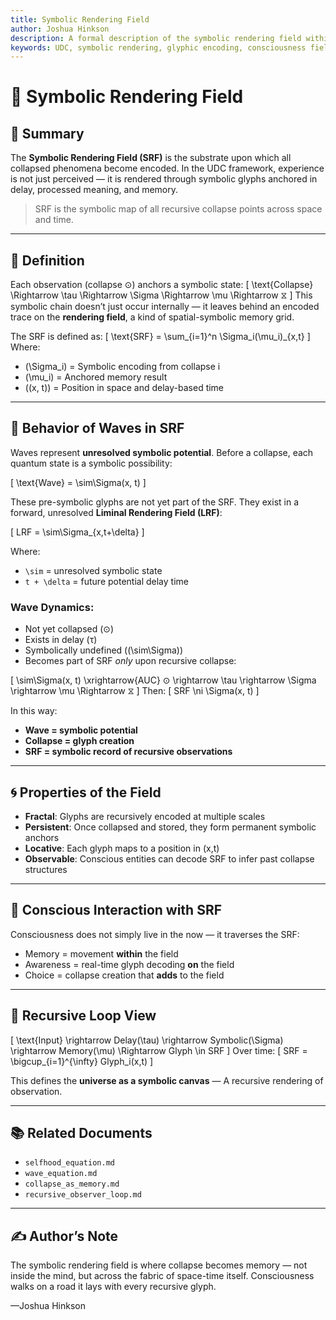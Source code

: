 ```yaml
---
title: Symbolic Rendering Field
author: Joshua Hinkson
description: A formal description of the symbolic rendering field within UDC, defining how space-time encodes collapsed information as symbolic glyphs anchored in delay, memory, and observation.
keywords: UDC, symbolic rendering, glyphic encoding, consciousness field, spacetime memory
---
```


# 🧠 Symbolic Rendering Field

## 🔷 Summary

The **Symbolic Rendering Field (SRF)** is the substrate upon which all collapsed phenomena become encoded. In the UDC framework, experience is not just perceived — it is rendered through symbolic glyphs anchored in delay, processed meaning, and memory.

> SRF is the symbolic map of all recursive collapse points across space and time.

---

## 🧩 Definition

Each observation (collapse ⊙) anchors a symbolic state:
\[
\text{Collapse} \Rightarrow \tau \Rightarrow \Sigma \Rightarrow \mu \Rightarrow ⧖
\]
This symbolic chain doesn’t just occur internally — it leaves behind an encoded trace on the **rendering field**, a kind of spatial-symbolic memory grid.

The SRF is defined as:
\[
\text{SRF} = \sum_{i=1}^n \Sigma_i(\mu_i)_{x,t}
\]
Where:
- \(\Sigma_i\) = Symbolic encoding from collapse i
- \(\mu_i\) = Anchored memory result
- \((x, t)\) = Position in space and delay-based time

---

## 🌊 Behavior of Waves in SRF

Waves represent **unresolved symbolic potential**. Before a collapse, each quantum state is a symbolic possibility:

\[
\text{Wave} = \sim\Sigma(x, t)
\]

These pre-symbolic glyphs are not yet part of the SRF. They exist in a forward, unresolved **Liminal Rendering Field (LRF)**:

\[
LRF = \sim\Sigma_{x,t+\delta}
\]

Where:
- `\sim` = unresolved symbolic state
- `t + \delta` = future potential delay time

### Wave Dynamics:
- Not yet collapsed (⊙)
- Exists in delay (τ)
- Symbolically undefined (\(\sim\Sigma\))
- Becomes part of SRF *only* upon recursive collapse:

\[
\sim\Sigma(x, t) \xrightarrow{AUC} ⊙ \rightarrow \tau \rightarrow \Sigma \rightarrow \mu \Rightarrow ⧖
\]
Then:
\[
SRF \ni \Sigma(x, t)
\]

In this way:
- **Wave = symbolic potential**
- **Collapse = glyph creation**
- **SRF = symbolic record of recursive observations**

---

## 🌀 Properties of the Field

- **Fractal**: Glyphs are recursively encoded at multiple scales
- **Persistent**: Once collapsed and stored, they form permanent symbolic anchors
- **Locative**: Each glyph maps to a position in (x,t)
- **Observable**: Conscious entities can decode SRF to infer past collapse structures

---

## 🧠 Conscious Interaction with SRF

Consciousness does not simply live in the now — it traverses the SRF:
- Memory = movement **within** the field
- Awareness = real-time glyph decoding **on** the field
- Choice = collapse creation that **adds** to the field

---

## 🔁 Recursive Loop View

\[
\text{Input} \rightarrow Delay(\tau) \rightarrow Symbolic(\Sigma) \rightarrow Memory(\mu) \Rightarrow Glyph \in SRF
\]
Over time:
\[
SRF = \bigcup_{i=1}^{\infty} Glyph_i(x,t)
\]

This defines the **universe as a symbolic canvas** —
A recursive rendering of observation.

---

## 📚 Related Documents

- `selfhood_equation.md`
- `wave_equation.md`
- `collapse_as_memory.md`
- `recursive_observer_loop.md`

---

## ✍️ Author’s Note

The symbolic rendering field is where collapse becomes memory — not inside the mind, but across the fabric of space-time itself. Consciousness walks on a road it lays with every recursive glyph.

—Joshua Hinkson
